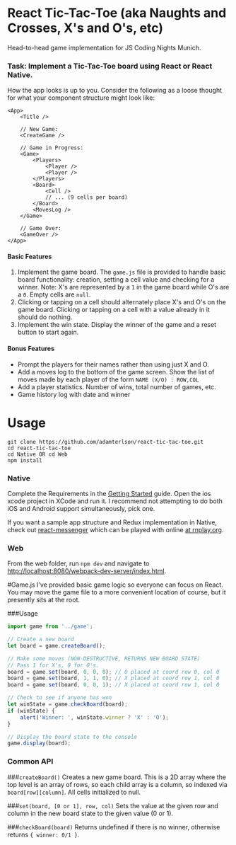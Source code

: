 # React Tic-Tac-Toe (aka Naughts and Crosses, X's and O's, etc)
Head-to-head game implementation for JS Coding Nights Munich.

### Task: Implement a Tic-Tac-Toe board using React or React Native.
How the app looks is up to you.  Consider the following as a loose thought for what your component structure might look like:

````
<App>
    <Title />
    
    // New Game:
    <CreateGame />
    
    // Game in Progress:
    <Game>
        <Players>
            <Player />
            <Player />
        </Players>
        <Board>
            <Cell />
            // ... (9 cells per board)
        </Board>
        <MovesLog />
    </Game>
    
    // Game Over:
    <GameOver />
</App>
````
        
#### Basic Features

1. Implement the game board.  The `game.js` file is provided to handle basic board functionality: creation, setting a cell value and checking for a winner.  Note: X's are represented by a `1` in the game board while O's are a `0`.  Empty cells are `null`.
2. Clicking or tapping on a cell should alternately place X's and O's on the game board.  Clicking or tapping on a cell with a value already in it should do nothing.
3. Implement the win state.  Display the winner of the game and a reset button to start again.


#### Bonus Features
* Prompt the players for their names rather than using just X and O.
* Add a moves log to the bottom of the game screen.  Show the list of moves made by each player of the form `NAME (X/O) : ROW,COL`
* Add a player statistics.  Number of wins, total number of games, etc.
* Game history log with date and winner


# Usage
````
git clone https://github.com/adamterlson/react-tic-tac-toe.git
cd react-tic-tac-toe
cd Native OR cd Web
npm install
````

### Native
Complete the Requirements in the [Getting Started](https://facebook.github.io/react-native/docs/getting-started.html) guide.
Open the ios xcode project in XCode and run it.  I recommend not attempting to do both iOS and Android support simultaneously, pick one.

If you want a sample app structure and Redux implementation in Native, check out [react-messenger](https://github.com/adamterlson/react-native-messenger) which can be played with online [at rnplay.org](https://rnplay.org/apps/URNW3w).

### Web
From the web folder, run `npm dev` and navigate to [http://localhost:8080/webpack-dev-server/index.html](http://localhost:8080/webpack-dev-server/index.html).


#Game.js
I've provided basic game logic so everyone can focus on React.  You may move the game file to a more convenient location of course, but it presently sits at the root.

###Usage
```javascript
import game from '../game';

// Create a new board
let board = game.createBoard();

// Make some moves (NON-DESTRUCTIVE, RETURNS NEW BOARD STATE)
// Pass 1 for X's, 0 for O's.
board = game.set(board, 0, 0, 0); // O placed at coord row 0, col 0
board = game.set(board, 1, 1, 0); // X placed at coord row 1, col 0
board = game.set(board, 0, 0, 1); // X placed at coord row 1, col 0

// Check to see if anyone has won
let winState = game.checkBoard(board);
if (winState) {
    alert('Winner: ', winState.winner ? 'X' : 'O');
}

// Display the board state to the console
game.display(board);
```

### Common API

###`createBoard()`
Creates a new game board.  This is a 2D array where the top level is an array of rows, so each child array is a column, so indexed via `board[row][column]`.  All cells initialized to null.

###`set(board, [0 or 1], row, col)`
Sets the value at the given row and column in the new board state to the given value (0 or 1).

###`checkBoard(board)`
Returns undefined if there is no winner, otherwise returns `{ winner: 0/1 }`.
